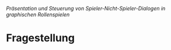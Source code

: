 *Präsentation und Steuerung von Spieler-Nicht-Spieler-Dialogen in graphischen Rollenspielen*
# Fragestellung